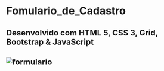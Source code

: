 # Fomulario_de_Cadastro
<h2>Desenvolvido com HTML 5, CSS 3, Grid, Bootstrap & JavaScript<h2>

![formulario](https://user-images.githubusercontent.com/97991094/162595333-65d8aad2-045f-4f3e-903e-82c3bc206270.gif)
